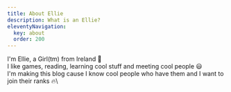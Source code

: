 ```yaml
---
title: About Ellie
description: What is an Ellie?
eleventyNavigation:
  key: about
  order: 200
---
```


I'm Ellie, a Girl(tm) from Ireland 👋\
I like games, reading, learning cool stuff and meeting cool people 😃\
I'm making this blog cause I know cool people who have them and I want to join their ranks 🔥\